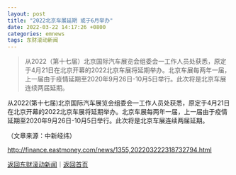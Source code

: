 ```yaml
---
layout: post
title: "2022北京车展延期 或于6月举办"
date: 2022-03-22 14:17:26 +0800
categories: emnews
tags: 东财滚动新闻
---
```

> 从2022（第十七届）北京国际汽车展览会组委会一工作人员处获悉，原定于4月21日在北京开幕的2022北京车展将延期举办。北京车展每两年一届，上一届由于疫情延期至2020年9月26日-10月5日举行。此次将是北京车展连续两届延期。

<p>从2022(第十七届)北京国际汽车展览会组委会一工作人员处获悉，原定于4月21日在北京开幕的2022北京车展将延期举办。北京车展每两年一届，上一届由于疫情延期至2020年9月26日-10月5日举行。此次将是北京车展连续两届延期。</p><p class="em_media">（文章来源：中新经纬）</p>

<http://finance.eastmoney.com/news/1355,202203222318732794.html>

[返回东财滚动新闻](//finews.withounder.com/emnews/)｜[返回首页](//finews.withounder.com/)